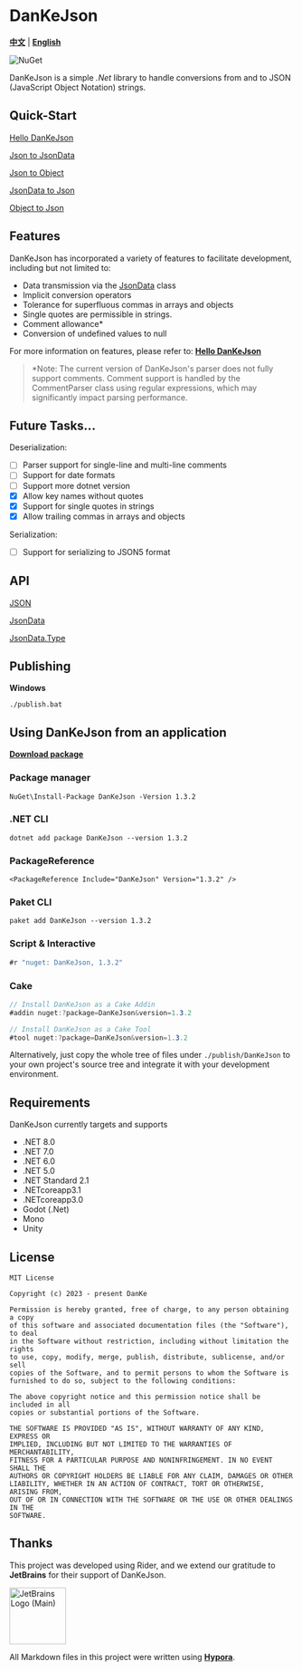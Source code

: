 # DanKeJson

[**中文**](./README.md) | <u>**English**</u>

![NuGet](https://img.shields.io/nuget/v/DanKeJson.svg)

DanKeJson is a simple *.Net* library to handle conversions from and to JSON (JavaScript Object Notation) strings.

## Quick-Start

[Hello DanKeJson](./Docs/DanKeJson.md)

[Json to JsonData](./Docs/QuickStart/Json2JsonData.md)

[Json to Object](./Docs/QuickStart/Json2Object.md)

[JsonData to Json](./Docs/QuickStart/JsonData2Json.md)

[Object to Json](./Docs/QuickStart/Object2Json.md)

## Features

DanKeJson has incorporated a variety of features to facilitate development, including but not limited to:

- Data transmission via the [JsonData](./Docs/API/JsonData.md) class
- Implicit conversion operators
- Tolerance for superfluous commas in arrays and objects
- Single quotes are permissible in strings.
- Comment allowance*
- Conversion of undefined values to null

For more information on features, please refer to: [**Hello DanKeJson**](./Docs/DanKeJson.md)

> *Note: The current version of DanKeJson's parser does not fully support comments. Comment support is handled by the CommentParser class using regular expressions, which may significantly impact parsing performance.

## Future Tasks...

Deserialization:

- [ ]  Parser support for single-line and multi-line comments
- [ ]  Support for date formats
- [ ]  Support more dotnet version
- [X]  Allow key names without quotes
- [X]  Support for single quotes in strings
- [X]  Allow trailing commas in arrays and objects

Serialization:

- [ ]  Support for serializing to JSON5 format

## API

[JSON](./Docs/API/JSON.md)

[JsonData](./Docs/API/JsonData.md)

[JsonData.Type](./Docs/API/JsonData.Type.md)

## Publishing

**Windows**

```shell
./publish.bat
```

## Using DanKeJson from an application

**[Download package](https://www.nuget.org/api/v2/package/DanKeJson/1.3.2)**

### Package manager

```shell
NuGet\Install-Package DanKeJson -Version 1.3.2
```

### .NET CLI

```shell
dotnet add package DanKeJson --version 1.3.2
```

### PackageReference

```xaml
<PackageReference Include="DanKeJson" Version="1.3.2" />
```

### Paket CLI

```shell
paket add DanKeJson --version 1.3.2
```

### Script & Interactive

```c#
#r "nuget: DanKeJson, 1.3.2"
```

### Cake

```C#
// Install DanKeJson as a Cake Addin
#addin nuget:?package=DanKeJson&version=1.3.2

// Install DanKeJson as a Cake Tool
#tool nuget:?package=DanKeJson&version=1.3.2
```

Alternatively, just copy the whole tree of files under `./publish/DanKeJson` to your own project's source tree and integrate it with your development environment.

## Requirements

DanKeJson currently targets and supports

- .NET 8.0
- .NET 7.0
- .NET 6.0
- .NET 5.0
- .NET Standard 2.1
- .NETcoreapp3.1
- .NETcoreapp3.0
- Godot (.Net)
- Mono
- Unity

## License

```
MIT License

Copyright (c) 2023 - present DanKe

Permission is hereby granted, free of charge, to any person obtaining a copy
of this software and associated documentation files (the "Software"), to deal
in the Software without restriction, including without limitation the rights
to use, copy, modify, merge, publish, distribute, sublicense, and/or sell
copies of the Software, and to permit persons to whom the Software is
furnished to do so, subject to the following conditions:

The above copyright notice and this permission notice shall be included in all
copies or substantial portions of the Software.

THE SOFTWARE IS PROVIDED "AS IS", WITHOUT WARRANTY OF ANY KIND, EXPRESS OR
IMPLIED, INCLUDING BUT NOT LIMITED TO THE WARRANTIES OF MERCHANTABILITY,
FITNESS FOR A PARTICULAR PURPOSE AND NONINFRINGEMENT. IN NO EVENT SHALL THE
AUTHORS OR COPYRIGHT HOLDERS BE LIABLE FOR ANY CLAIM, DAMAGES OR OTHER
LIABILITY, WHETHER IN AN ACTION OF CONTRACT, TORT OR OTHERWISE, ARISING FROM,
OUT OF OR IN CONNECTION WITH THE SOFTWARE OR THE USE OR OTHER DEALINGS IN THE
SOFTWARE.
```

## Thanks

This project was developed using Rider, and we extend our gratitude to **JetBrains** for their support of DanKeJson.

<img src="https://resources.jetbrains.com/storage/products/company/brand/logos/jb_beam.png" alt="JetBrains Logo (Main)" width="100" height="100">

All Markdown files in this project were written using [**Hypora**](https://github.com/DanKE123abc/Hypora).
